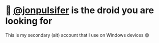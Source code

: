 # :robot: [@jonpulsifer](https://github.com/jonpulsifer) is the droid you are looking for

This is my secondary (alt) account that I use on Windows devices :smile:
